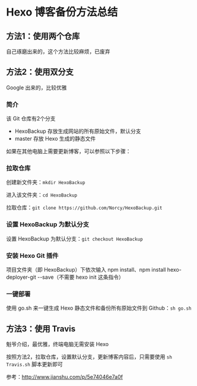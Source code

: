 # Hexo 博客备份方法总结
## 方法1：使用两个仓库
自己琢磨出来的，这个方法比较麻烦，已废弃

## 方法2：使用双分支
Google 出来的，比较优雅

### 简介
该 Git 仓库有2个分支

+ HexoBackup 存放生成网站的所有原始文件，默认分支
+ master 存放 Hexo 生成的静态文件

如果在其他电脑上需要更新博客，可以参照以下步骤：

###  拉取仓库
创建新文件夹：`mkdir HexoBackup`

进入该文件夹：`cd HexoBackup`

拉取仓库：`git clone https://github.com/Norcy/HexoBackup.git`

### 设置 HexoBackup 为默认分支
设置 HexoBackup 为默认分支：`git checkout HexoBackup`

### 安装 Hexo Git 插件
项目文件夹（即 HexoBackup）下依次输入 npm install、npm install hexo-deployer-git --save（不需要 hexo init 这条指令）

### 一键部署
使用 go.sh 来一键生成 Hexo 静态文件和备份所有原始文件到 Github：`sh go.sh`


## 方法3：使用 Travis
魁爷介绍，最优雅，终端电脑无需安装 Hexo

按照方法2，拉取仓库，设置默认分支，更新博客内容后，只需要使用 `sh Travis.sh` 脚本更新即可

参考：http://www.jianshu.com/p/5e74046e7a0f

